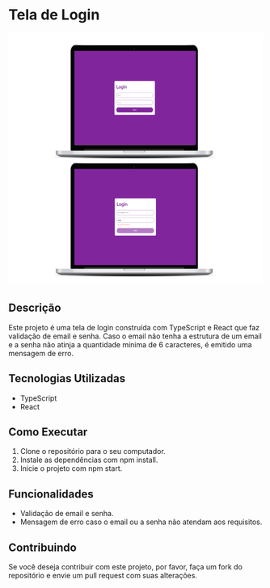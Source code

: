 # Tela de Login

<img src="assets/img/screen.png" alt="login" style="width: 600px; height: 500px;">

## Descrição

Este projeto é uma tela de login construída com TypeScript e React que faz validação de email e senha. Caso o email não tenha a estrutura de um email e a senha não atinja a quantidade mínima de 6 caracteres, é emitido uma mensagem de erro.

## Tecnologias Utilizadas

- TypeScript
- React

## Como Executar

1. Clone o repositório para o seu computador.
2. Instale as dependências com npm install.
3. Inicie o projeto com npm start.

## Funcionalidades

- Validação de email e senha.
- Mensagem de erro caso o email ou a senha não atendam aos requisitos.

## Contribuindo

Se você deseja contribuir com este projeto, por favor, faça um fork do repositório e envie um pull request com suas alterações.
